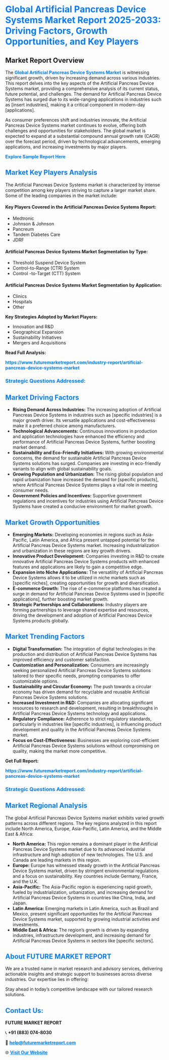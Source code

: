 <h1 style="color: #007BFF;">Global Artificial Pancreas Device Systems Market Report 2025-2033: Driving Factors, Growth Opportunities, and Key Players</h1>

<section id="overview">
<h2>Market Report Overview</h2>
<p>The <a href="https://www.futuremarketreport.com/industry-report/artificial-pancreas-device-systems-market" style="color: #007BFF; text-decoration: none;"><strong>Global Artificial Pancreas Device Systems Market</strong></a> is witnessing significant growth, driven by increasing demand across various industries. This report delves into the key aspects of the Artificial Pancreas Device Systems market, providing a comprehensive analysis of its current status, future potential, and challenges. The demand for Artificial Pancreas Device Systems has surged due to its wide-ranging applications in industries such as [insert industries], making it a critical component in modern-day [applications].</p>
<p>As consumer preferences shift and industries innovate, the Artificial Pancreas Device Systems market continues to evolve, offering both challenges and opportunities for stakeholders. The global market is expected to expand at a substantial compound annual growth rate (CAGR) over the forecast period, driven by technological advancements, emerging applications, and increasing investments by major players.</p>
</section>

<section id="overview">
<p><a href="https://www.futuremarketreport.com/request-sample/reportId=83068" style="color: #007BFF; text-decoration: none;"><strong>Explore Sample Report Here</strong></a></p>
</section>

<section id="key-players">
<h2 style="color: #007BFF;">Market Key Players Analysis</h2>
<p>The Artificial Pancreas Device Systems market is characterized by intense competition among key players striving to capture a larger market share. Some of the leading companies in the market include:</p>
<h4>Key Players Covered in the Artificial Pancreas Device Systems Report:</h4>
<ul><li>Medtronic</li><li>Johnson &amp; Johnson</li><li>Pancreum</li><li>Tandem Diabetes Care</li><li>JDRF</li></ul>
<h4>Artificial Pancreas Device Systems Market Segmentation by Type:</h4>
<ul><li>Threshold Suspend Device System</li><li>Control-to-Range (CTR) System</li><li>Control -to-Target (CTT) System</li></ul>

<h4>Artificial Pancreas Device Systems Market Segmentation by Application:</h4>
<ul><li>Clinics</li><li>Hospitals</li><li>Other</li></ul>
<p><strong>Key Strategies Adopted by Market Players:</strong></p>
<ul>
<li>Innovation and R&D</li>
<li>Geographical Expansion</li>
<li>Sustainability Initiatives</li>
<li>Mergers and Acquisitions</li>
</ul>
</section>

<section>
<p><strong>Read Full Analysis: </strong></p><a href="https://www.futuremarketreport.com/industry-report/artificial-pancreas-device-systems-market" style="color: #007BFF; text-decoration: none;"><strong>https://www.futuremarketreport.com/industry-report/artificial-pancreas-device-systems-market</strong></a>
<h3 style="color: #007BFF;">Strategic Questions Addressed:</h3>
</section>

<section id="driving-factors">
<h2 style="color: #007BFF;">Market Driving Factors</h2>
<ul>
<li><strong>Rising Demand Across Industries:</strong> The increasing adoption of Artificial Pancreas Device Systems in industries such as [specific industries] is a major growth driver. Its versatile applications and cost-effectiveness make it a preferred choice among manufacturers.</li>
<li><strong>Technological Advancements:</strong> Continuous innovations in production and application technologies have enhanced the efficiency and performance of Artificial Pancreas Device Systems, further boosting market demand.</li>
<li><strong>Sustainability and Eco-Friendly Initiatives:</strong> With growing environmental concerns, the demand for sustainable Artificial Pancreas Device Systems solutions has surged. Companies are investing in eco-friendly variants to align with global sustainability goals.</li>
<li><strong>Growing Population and Urbanization:</strong> The rising global population and rapid urbanization have increased the demand for [specific products], where Artificial Pancreas Device Systems plays a vital role in meeting consumer needs.</li>
<li><strong>Government Policies and Incentives:</strong> Supportive government regulations and incentives for industries using Artificial Pancreas Device Systems have created a conducive environment for market growth.</li>
</ul>
</section>

<section id="growth-opportunities">
<h2 style="color: #007BFF;">Market Growth Opportunities</h2>
<ul>
<li><strong>Emerging Markets:</strong> Developing economies in regions such as Asia-Pacific, Latin America, and Africa present untapped potential for the Artificial Pancreas Device Systems market. Increasing industrialization and urbanization in these regions are key growth drivers.</li>
<li><strong>Innovative Product Development:</strong> Companies investing in R&D to create innovative Artificial Pancreas Device Systems products with enhanced features and applications are likely to gain a competitive edge.</li>
<li><strong>Expansion into Niche Applications:</strong> The versatility of Artificial Pancreas Device Systems allows it to be utilized in niche markets such as [specific niches], creating opportunities for growth and diversification.</li>
<li><strong>E-commerce Growth:</strong> The rise of e-commerce platforms has created a surge in demand for Artificial Pancreas Device Systems used in [specific applications], further boosting market growth.</li>
<li><strong>Strategic Partnerships and Collaborations:</strong> Industry players are forming partnerships to leverage shared expertise and resources, driving the development and adoption of Artificial Pancreas Device Systems products globally.</li>
</ul>
</section>

<section id="trending-factors">
<h2 style="color: #007BFF;">Market Trending Factors</h2>
<ul>
<li><strong>Digital Transformation:</strong> The integration of digital technologies in the production and distribution of Artificial Pancreas Device Systems has improved efficiency and customer satisfaction.</li>
<li><strong>Customization and Personalization:</strong> Consumers are increasingly seeking personalized Artificial Pancreas Device Systems solutions tailored to their specific needs, prompting companies to offer customizable options.</li>
<li><strong>Sustainability and Circular Economy:</strong> The push towards a circular economy has driven demand for recyclable and reusable Artificial Pancreas Device Systems solutions.</li>
<li><strong>Increased Investment in R&D:</strong> Companies are allocating significant resources to research and development, resulting in breakthroughs in Artificial Pancreas Device Systems technology and applications.</li>
<li><strong>Regulatory Compliance:</strong> Adherence to strict regulatory standards, particularly in industries like [specific industries], is influencing product development and quality in the Artificial Pancreas Device Systems market.</li>
<li><strong>Focus on Cost-Effectiveness:</strong> Businesses are exploring cost-efficient Artificial Pancreas Device Systems solutions without compromising on quality, making the market more competitive.</li>
</ul>
</section>

<section>
<p><strong>Get Full Report: </strong></p><a href="https://www.futuremarketreport.com/industry-report/artificial-pancreas-device-systems-market" style="color: #007BFF; text-decoration: none;"><strong>https://www.futuremarketreport.com/industry-report/artificial-pancreas-device-systems-market</strong></a>
<h3 style="color: #007BFF;">Strategic Questions Addressed:</h3>
</section>


<section id="regional-analysis">
<h2 style="color: #007BFF;">Market Regional Analysis</h2>
<p>The global Artificial Pancreas Device Systems market exhibits varied growth patterns across different regions. The key regions analyzed in this report include North America, Europe, Asia-Pacific, Latin America, and the Middle East & Africa:</p>
<ul>
<li><strong>North America:</strong> This region remains a dominant player in the Artificial Pancreas Device Systems market due to its advanced industrial infrastructure and high adoption of new technologies. The U.S. and Canada are leading markets in this region.</li>
<li><strong>Europe:</strong> Europe has witnessed steady growth in the Artificial Pancreas Device Systems market, driven by stringent environmental regulations and a focus on sustainability. Key countries include Germany, France, and the U.K.</li>
<li><strong>Asia-Pacific:</strong> The Asia-Pacific region is experiencing rapid growth, fueled by industrialization, urbanization, and increasing demand for Artificial Pancreas Device Systems in countries like China, India, and Japan.</li>
<li><strong>Latin America:</strong> Emerging markets in Latin America, such as Brazil and Mexico, present significant opportunities for the Artificial Pancreas Device Systems market, supported by growing industrial activities and investments.</li>
<li><strong>Middle East & Africa:</strong> The region’s growth is driven by expanding industries, infrastructure development, and increasing demand for Artificial Pancreas Device Systems in sectors like [specific sectors].</li>
</ul>
</section>

<footer>
<h2 style="color: #007BFF;">About FUTURE MARKET REPORT</h2>
<p>We are a trusted name in market research and advisory services, delivering actionable insights and strategic support to businesses across diverse industries. Our expertise lies in offering:</p>

<p>Stay ahead in today’s competitive landscape with our tailored research solutions.</p>

<h2 style="color: #007BFF;">Contact Us:</h2>
<p><strong>FUTURE MARKET REPORT</strong></p>
<p>📞 <strong>+91 (883) 074-8030</strong></p>
<p>📧 <strong><a href="mailto:help@futuremarketreport.com" style="color: #007BFF;">help@futuremarketreport.com</a></strong></p>
<p>🌐 <strong><a href="https://www.futuremarketreport.com/" style="color: #007BFF;">Visit Our Website</a></strong></p>
</footer>